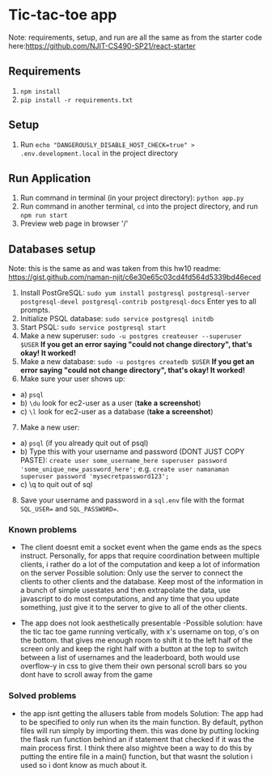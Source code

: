# Tic-tac-toe app

Note: requirements, setup, and run are all the same as from the starter code here:https://github.com/NJIT-CS490-SP21/react-starter
## Requirements
1. `npm install`
2. `pip install -r requirements.txt`

## Setup
1. Run `echo "DANGEROUSLY_DISABLE_HOST_CHECK=true" > .env.development.local` in the project directory

## Run Application
1. Run command in terminal (in your project directory): `python app.py`
2. Run command in another terminal, `cd` into the project directory, and run `npm run start`
3. Preview web page in browser '/'

## Databases setup

Note: this is the same as and was taken from this hw10 readme: https://gist.github.com/naman-njit/c6e30e65c03cd4fd564d5339bd46eced
1. Install PostGreSQL: `sudo yum install postgresql postgresql-server postgresql-devel postgresql-contrib postgresql-docs` Enter yes to all prompts.
2. Initialize PSQL database: `sudo service postgresql initdb`
3. Start PSQL: `sudo service postgresql start`
4. Make a new superuser: `sudo -u postgres createuser --superuser $USER` **If you get an error saying "could not change directory", that's okay! It worked!**
5. Make a new database: `sudo -u postgres createdb $USER` **If you get an error saying "could not change directory", that's okay! It worked!**
6. Make sure your user shows up:
- a) `psql`
- b) `\du` look for ec2-user as a user (**take a screenshot**)
- c) `\l` look for ec2-user as a database (**take a screenshot**)
7. Make a new user:
- a) `psql` (if you already quit out of psql)
- b) Type this with your username and password (DONT JUST COPY PASTE): `create user some_username_here superuser password 'some_unique_new_password_here';` e.g. `create user namanaman superuser password 'mysecretpassword123';`
- c) \q to quit out of sql
8. Save your username and password in a `sql.env` file with the format `SQL_USER=` and `SQL_PASSWORD=`.

### Known problems
 - The client doesnt emit a socket event when the game ends as the specs instruct. Personally, for apps that require coordination between multiple clients, i rather do a lot of the computation and keep a lot of information on the server
Possible solution: Only use the server to connect the clients to other clients and the database. Keep most of the information in a bunch of simple usestates and then extrapolate the data, use javascript to do most computations, and any time that you update something, just give it to the server to give to all of the other clients.

 - The app does not look aesthetically presentable
 -Possible solution: have the tic tac toe game running vertically, with x's username on top, o's on the bottom. that gives me enough room to shift it to the left half of the screen only and keep the right half with a button at the top to switch between a list of usernames and the leaderboard, both would use overflow-y in css to give them their own personal scroll bars so you dont have to scroll away from the game

### Solved problems
 - the app isnt getting the allusers table from models
Solution: The app had to be specified to only run when its the main function. By default, python files will run simply by importing them. this was done by putting locking the flask run function behind an if statement that checked if it was the main process first. I think there also mightve been a way to do this by putting the entire file in a main() function, but that wasnt the solution i used so i dont know as much about it.

